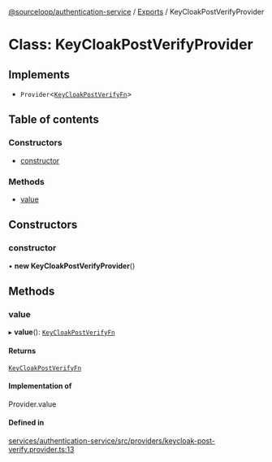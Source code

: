[@sourceloop/authentication-service](../README.md) / [Exports](../modules.md) / KeyCloakPostVerifyProvider

# Class: KeyCloakPostVerifyProvider

## Implements

- `Provider`<[`KeyCloakPostVerifyFn`](../interfaces/KeyCloakPostVerifyFn.md)\>

## Table of contents

### Constructors

- [constructor](KeyCloakPostVerifyProvider.md#constructor)

### Methods

- [value](KeyCloakPostVerifyProvider.md#value)

## Constructors

### constructor

• **new KeyCloakPostVerifyProvider**()

## Methods

### value

▸ **value**(): [`KeyCloakPostVerifyFn`](../interfaces/KeyCloakPostVerifyFn.md)

#### Returns

[`KeyCloakPostVerifyFn`](../interfaces/KeyCloakPostVerifyFn.md)

#### Implementation of

Provider.value

#### Defined in

[services/authentication-service/src/providers/keycloak-post-verify.provider.ts:13](https://github.com/sourcefuse/loopback4-microservice-catalog/blob/6c16af104/services/authentication-service/src/providers/keycloak-post-verify.provider.ts#L13)
